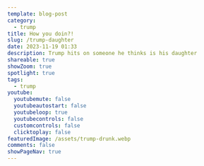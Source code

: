 ```yaml
---
template: blog-post
category:
  - trump
title: How you doin?!
slug: /trump-daughter
date: 2023-11-19 01:33
description: Trump hits on someone he thinks is his daughter
shareable: true
showZoom: true
spotlight: true
tags:
  - trump
youtube:
  youtubemute: false
  youtubeautostart: false
  youtubeloop: true
  youtubecontrols: false
  customcontrols: false
  clicktoplay: false
featuredImage: /assets/trump-drunk.webp
comments: false
showPageNav: true
---
```

